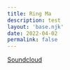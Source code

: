 ```yaml
---
title: Ring Ma
description: test
layout: 'base.njk'
date: 2022-04-02
permalink: false
---
```


[Soundcloud](https://soundcloud.com/ringmabellx/ring-ma-reverse-engineering-020422?in=reverse-engineering-bln/sets/001a1)